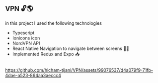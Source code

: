 
## VPN 🔓🌎

in this project I used the following technologies

- Typescript
- Ionicons icon
- NordVPN API
- React Native Navigation to navigate between screens ✋🏽
- Implemented Redux and Expo 📥


## 

https://github.com/hicham-tijani/VPN/assets/99076537/d4a079f9-71fb-4dae-a523-864aa3aeccc4




